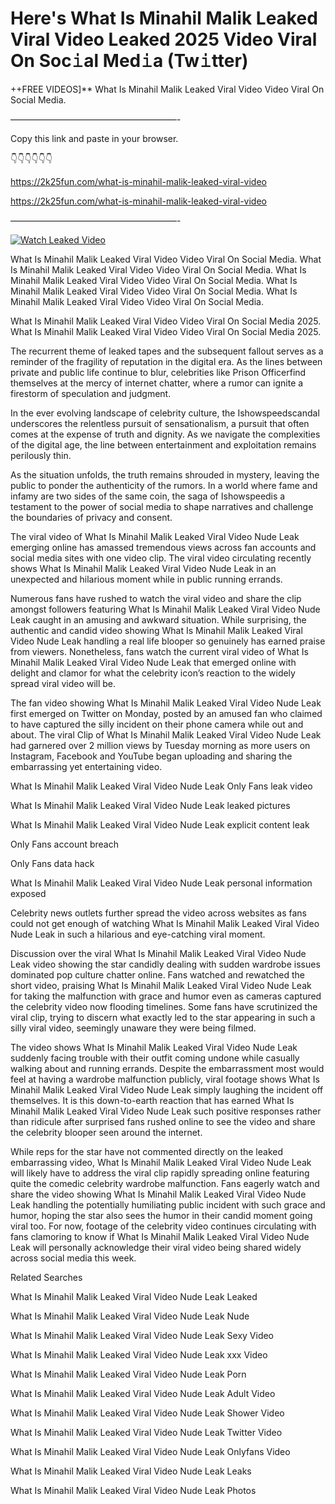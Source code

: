 # Here's What Is Minahil Malik Leaked Viral Video Leaked 2025 Video Viral On Soc𝚒al Med𝚒a (Tw𝚒tter)

++FREE VIDEOS]** What Is Minahil Malik Leaked Viral Video Video Viral On Social Media.

———————————————————-

Copy this link and paste in your browser.

👇👇👇👇👇👇

https://2k25fun.com/what-is-minahil-malik-leaked-viral-video

https://2k25fun.com/what-is-minahil-malik-leaked-viral-video

———————————————————-

[![Watch Leaked Video](https://miro.medium.com/v2/resize:fit:828/format:webp/1*cilzJN44JGOrTw9NJCrNHA.gif "Watch Leaked Video")](https://2k25fun.com/what-is-minahil-malik-leaked-viral-video)

What Is Minahil Malik Leaked Viral Video Video Viral On Social Media. What Is Minahil Malik Leaked Viral Video Video Viral On Social Media. What Is Minahil Malik Leaked Viral Video Video Viral On Social Media. What Is Minahil Malik Leaked Viral Video Video Viral On Social Media. What Is Minahil Malik Leaked Viral Video Video Viral On Social Media.

What Is Minahil Malik Leaked Viral Video Video Viral On Social Media 2025. What Is Minahil Malik Leaked Viral Video Video Viral On Social Media 2025.

The recurrent theme of leaked tapes and the subsequent fallout serves as a reminder of the fragility of reputation in the digital era. As the lines between private and public life continue to blur, celebrities like Prison Officerfind themselves at the mercy of internet chatter, where a rumor can ignite a firestorm of speculation and judgment.

In the ever evolving landscape of celebrity culture, the Ishowspeedscandal underscores the relentless pursuit of sensationalism, a pursuit that often comes at the expense of truth and dignity. As we navigate the complexities of the digital age, the line between entertainment and exploitation remains perilously thin.

As the situation unfolds, the truth remains shrouded in mystery, leaving the public to ponder the authenticity of the rumors. In a world where fame and infamy are two sides of the same coin, the saga of Ishowspeedis a testament to the power of social media to shape narratives and challenge the boundaries of privacy and consent.

The viral video of What Is Minahil Malik Leaked Viral Video Nude Leak emerging online has amassed tremendous views across fan accounts and social media sites with one video clip. The viral video circulating recently shows What Is Minahil Malik Leaked Viral Video Nude Leak in an unexpected and hilarious moment while in public running errands.

Numerous fans have rushed to watch the viral video and share the clip amongst followers featuring What Is Minahil Malik Leaked Viral Video Nude Leak caught in an amusing and awkward situation. While surprising, the authentic and candid video showing What Is Minahil Malik Leaked Viral Video Nude Leak handling a real life blooper so genuinely has earned praise from viewers. Nonetheless, fans watch the current viral video of What Is Minahil Malik Leaked Viral Video Nude Leak that emerged online with delight and clamor for what the celebrity icon’s reaction to the widely spread viral video will be.

The fan video showing What Is Minahil Malik Leaked Viral Video Nude Leak first emerged on Twitter on Monday, posted by an amused fan who claimed to have captured the silly incident on their phone camera while out and about. The viral Clip of What Is Minahil Malik Leaked Viral Video Nude Leak had garnered over 2 million views by Tuesday morning as more users on Instagram, Facebook and YouTube began uploading and sharing the embarrassing yet entertaining video.

What Is Minahil Malik Leaked Viral Video Nude Leak Only Fans leak video

What Is Minahil Malik Leaked Viral Video Nude Leak leaked pictures

What Is Minahil Malik Leaked Viral Video Nude Leak explicit content leak

Only Fans account breach

Only Fans data hack

What Is Minahil Malik Leaked Viral Video Nude Leak personal information exposed

Celebrity news outlets further spread the video across websites as fans could not get enough of watching What Is Minahil Malik Leaked Viral Video Nude Leak in such a hilarious and eye-catching viral moment.

Discussion over the viral What Is Minahil Malik Leaked Viral Video Nude Leak video showing the star candidly dealing with sudden wardrobe issues dominated pop culture chatter online. Fans watched and rewatched the short video, praising What Is Minahil Malik Leaked Viral Video Nude Leak for taking the malfunction with grace and humor even as cameras captured the celebrity video now flooding timelines. Some fans have scrutinized the viral clip, trying to discern what exactly led to the star appearing in such a silly viral video, seemingly unaware they were being filmed.

The video shows What Is Minahil Malik Leaked Viral Video Nude Leak suddenly facing trouble with their outfit coming undone while casually walking about and running errands. Despite the embarrassment most would feel at having a wardrobe malfunction publicly, viral footage shows What Is Minahil Malik Leaked Viral Video Nude Leak simply laughing the incident off themselves. It is this down-to-earth reaction that has earned What Is Minahil Malik Leaked Viral Video Nude Leak such positive responses rather than ridicule after surprised fans rushed online to see the video and share the celebrity blooper seen around the internet.

While reps for the star have not commented directly on the leaked embarrassing video, What Is Minahil Malik Leaked Viral Video Nude Leak will likely have to address the viral clip rapidly spreading online featuring quite the comedic celebrity wardrobe malfunction. Fans eagerly watch and share the video showing What Is Minahil Malik Leaked Viral Video Nude Leak handling the potentially humiliating public incident with such grace and humor, hoping the star also sees the humor in their candid moment going viral too. For now, footage of the celebrity video continues circulating with fans clamoring to know if What Is Minahil Malik Leaked Viral Video Nude Leak will personally acknowledge their viral video being shared widely across social media this week.

Related Searches

What Is Minahil Malik Leaked Viral Video Nude Leak Leaked

What Is Minahil Malik Leaked Viral Video Nude Leak Nude

What Is Minahil Malik Leaked Viral Video Nude Leak Sexy Video

What Is Minahil Malik Leaked Viral Video Nude Leak xxx Video

What Is Minahil Malik Leaked Viral Video Nude Leak Porn

What Is Minahil Malik Leaked Viral Video Nude Leak Adult Video

What Is Minahil Malik Leaked Viral Video Nude Leak Shower Video

What Is Minahil Malik Leaked Viral Video Nude Leak Twitter Video

What Is Minahil Malik Leaked Viral Video Nude Leak Onlyfans Video

What Is Minahil Malik Leaked Viral Video Nude Leak Leaks

What Is Minahil Malik Leaked Viral Video Nude Leak Photos